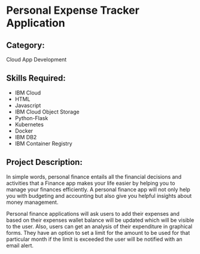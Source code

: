 # Personal Expense Tracker Application

## Category: 
Cloud App Development

## Skills Required:
* IBM Cloud
* HTML
* Javascript
* IBM Cloud Object Storage
* Python-Flask
* Kubernetes
* Docker
* IBM DB2
* IBM Container Registry

## Project Description:

In simple words, personal finance entails all the financial decisions and activities that a Finance app makes your life easier by helping you to manage your finances efficiently. A personal finance app will not only help you with budgeting and accounting but also give you helpful insights about money management.

Personal finance applications will ask users to add their expenses and based on their expenses wallet balance will be updated which will be visible to the user.  Also, users can get an analysis of their expenditure in graphical forms. They have an option to set a limit for the amount to be used for that particular month if the limit is exceeded the user will be notified with an email alert.